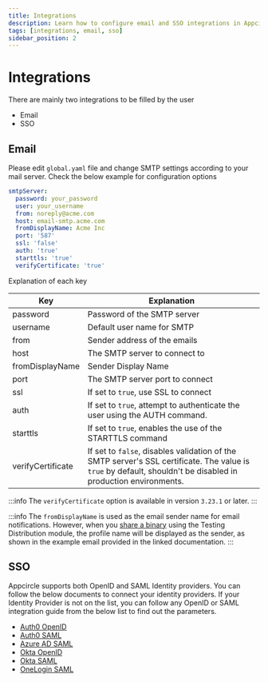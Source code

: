 ```yaml
---
title: Integrations
description: Learn how to configure email and SSO integrations in Appcircle
tags: [integrations, email, sso]
sidebar_position: 2
---
```


# Integrations

There are mainly two integrations to be filled by the user

- Email
- SSO

## Email

Please edit `global.yaml` file and change SMTP settings according to your mail server. Check the below example for configuration options

```yaml
smtpServer:
  password: your_password
  user: your_username
  from: noreply@acme.com
  host: email-smtp.acme.com
  fromDisplayName: Acme Inc
  port: '587'
  ssl: 'false'
  auth: 'true'
  starttls: 'true'
  verifyCertificate: 'true'

```

Explanation of each key

|        Key        |         Explanation         |
|-------------------|-----------------------------|
| password          | Password of the SMTP server |
| username          | Default user name for SMTP |
| from              | Sender address of the emails |
| host              | The SMTP server to connect to |
| fromDisplayName   | Sender Display Name |
| port              | The SMTP server port to connect |
| ssl               | If set to `true`, use SSL to connect |
| auth              | If set to `true`, attempt to authenticate the user using the AUTH command. |
| starttls          | If set to `true`, enables the use of the STARTTLS command |
| verifyCertificate | If set to `false`, disables validation of the SMTP server's SSL certificate. The value is `true` by default, shouldn't be disabled in production environments. |

:::info
The `verifyCertificate` option is available in version `3.23.1` or later.
:::

:::info
The `fromDisplayName` is used as the email sender name for email notifications. However, when you [share a binary](https://docs.appcircle.io/testing-distribution/create-or-select-a-distribution-profile#share-binary) using the Testing Distribution module, the profile name will be displayed as the sender, as shown in the example email provided in the linked documentation.
:::

## SSO

Appcircle supports both OpenID and SAML Identity providers. You can follow the below documents to connect your identity providers. If your Identity Provider is not on the list, you can follow any OpenID or SAML integration guide from the below list to find out the parameters.

- [Auth0 OpenID](https://docs.appcircle.io/account/sso/auth-openid/)
- [Auth0 SAML](https://docs.appcircle.io/account/sso/auth-saml/)
- [Azure AD SAML](https://docs.appcircle.io/account/sso/azure-saml/)
- [Okta OpenID](https://docs.appcircle.io/account/sso/okta-openid/)
- [Okta SAML](https://docs.appcircle.io/account/sso/okta-saml/)
- [OneLogin SAML](https://docs.appcircle.io/account/sso/onelogin-saml/)
